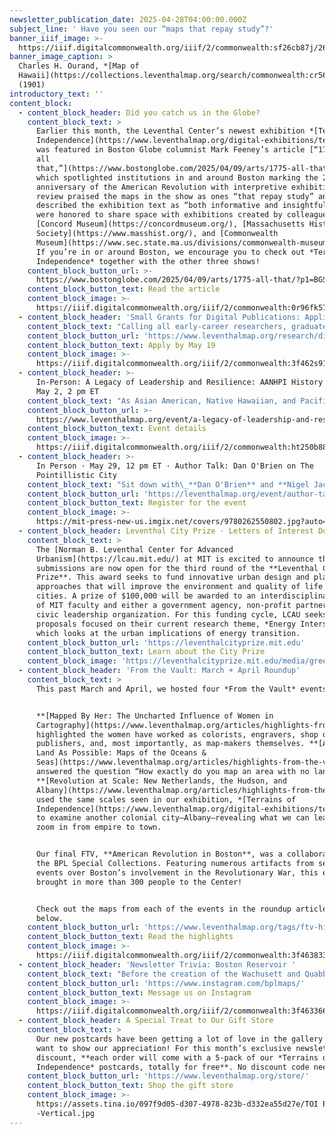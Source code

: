 ```yaml
---
newsletter_publication_date: 2025-04-28T04:00:00.000Z
subject_line: ' Have you seen our “maps that repay study”?'
banner_iiif_image: >-
  https://iiif.digitalcommonwealth.org/iiif/2/commonwealth:sf26cb87j/265,1832,2341,1240/,1200/0/default.jpg
banner_image_caption: >
  Charles H. Ourand, *[Map of
  Hawaii](https://collections.leventhalmap.org/search/commonwealth:cr56r708p)*
  (1901)
introductory_text: ''
content_block:
  - content_block_header: Did you catch us in the Globe?
    content_block_text: >
      Earlier this month, the Leventhal Center’s newest exhibition *[Terrains of
      Independence](https://www.leventhalmap.org/digital-exhibitions/terrains-of-independence/)*
      was featured in Boston Globe columnist Mark Feeney’s article [“1775 and
      all
      that,”](https://www.bostonglobe.com/2025/04/09/arts/1775-all-that/?p1=BGSearch_Overlay_Results)
      which spotlighted institutions in and around Boston marking the 250th
      anniversary of the American Revolution with interpretive exhibitions. His
      review praised the maps in the show as ones “that repay study” and
      described the exhibition text as “both informative and insightful.” We
      were honored to share space with exhibitions created by colleagues at the
      [Concord Museum](https://concordmuseum.org/), [Massachusetts Historical
      Society](https://www.masshist.org/), and [Commonwealth
      Museum](https://www.sec.state.ma.us/divisions/commonwealth-museum/commonwealth-museum.htm).
      If you’re in or around Boston, we encourage you to check out *Terrains of
      Independence* together with the other three shows!
    content_block_button_url: >-
      https://www.bostonglobe.com/2025/04/09/arts/1775-all-that/?p1=BGSearch_Overlay_Results
    content_block_button_text: Read the article
    content_block_image: >-
      https://iiif.digitalcommonwealth.org/iiif/2/commonwealth:0r96fk575/207,166,5114,4453/1200,/0/default.jpg
  - content_block_header: 'Small Grants for Digital Publications: Applications Due May 19'
    content_block_text: "Calling all early-career researchers, graduate students, and scholars! The deadline for our\_**Small Grants Fund for Early Career Digital Publications**\_is **May 19** for grant awards in the 2025–2026 academic year. The Small Grants program supports early career scholars through the process of producing a publication for general audiences in a digital format. The program is designed to catalyze creative projects which utilize a digital medium to present scholarly work through engaging, accessible, and experimental communicative modalities. Read about a past cohort of Small Grant awardees [here](https://www.leventhalmap.org/articles/small-grants-2024/).\n"
    content_block_button_url: 'https://www.leventhalmap.org/research/digital-publication-small-grants/'
    content_block_button_text: Apply by May 19
    content_block_image: >-
      https://iiif.digitalcommonwealth.org/iiif/2/commonwealth:3f462s91s/5482,2136,3520,4750/1200,/0/default.jpg
  - content_block_header: >-
      In-Person: A Legacy of Leadership and Resilience: AANHPI History Month ·
      May 2, 2 pm ET
    content_block_text: "As Asian American, Native Hawaiian, and Pacific Islander (AANHPI) Heritage Month begins, this\_From The Vault\_will examine the ways maps can support and inform Asian, Native Hawaiian, and Pacific Islander history across the globe and examine what it means for a map to be truly representative of any particular place and its people.\n\nThis free showing will be hosted **Friday, May 2** in the Leventhal Map & Education Center with a staff member available to answer questions. Drop in any time between 2:00 pm - 4:00 pm. No reservation is required!\n"
    content_block_button_url: >-
      https://www.leventhalmap.org/event/a-legacy-of-leadership-and-resilience-aanhpi-history-month-from-the-vault-collections-showing/
    content_block_button_text: Event details
    content_block_image: >-
      https://iiif.digitalcommonwealth.org/iiif/2/commonwealth:ht250b888/2886,243,4150,7154/,1600/0/default.jpg
  - content_block_header: >-
      In Person · May 29, 12 pm ET · Author Talk: Dan O'Brien on The
      Pointillistic City
    content_block_text: "Sit down with\_**Dan O'Brien** and **Nigel Jacob** for a conversation on O'Brien’s newly-released book,\_*[The Pointillistic City](https://mitpress.mit.edu/9780262550802/the-pointillistic-city/)*. This talk is\_free, open to the public, and will be held in person at the\_Central Library in Copley Square. **Lunch will be served and registration is required to attend.**\n\nDr.\_Dan\_O’Brien\_is Professor of Public Policy and Urban Affairs and Criminology\_and Criminal Justice at Northeastern University and Director of the Boston Area Research Initiative (BARI). His research focuses on equity in urban neighborhoods, including crime, environmental justice, and more. His three books,\_including The Pointillistic City, demonstrate the value of integrating data-driven science with community-oriented policy and practice.\n"
    content_block_button_url: 'https://leventhalmap.org/event/author-talk-dan-obrien-pointillistic-city/'
    content_block_button_text: Register for the event
    content_block_image: >-
      https://mit-press-new-us.imgix.net/covers/9780262550802.jpg?auto=format&w=298
  - content_block_header: Leventhal City Prize · Letters of Interest Due May 23
    content_block_text: >
      The [Norman B. Leventhal Center for Advanced
      Urbanism](https://lcau.mit.edu/) at MIT is excited to announce that
      submissions are now open for the third round of the **Leventhal City
      Prize**. This award seeks to fund innovative urban design and planning
      approaches that will improve the environment and quality of life in
      cities. A prize of $100,000 will be awarded to an interdisciplinary team
      of MIT faculty and either a government agency, non-profit partner, or
      civic leadership organization. For this funding cycle, LCAU seeks
      proposals focused on their current research theme, *Energy Intersections*,
      which looks at the urban implications of energy transition.
    content_block_button_url: 'https://leventhalcityprize.mit.edu'
    content_block_button_text: Learn about the City Prize
    content_block_image: 'https://leventhalcityprize.mit.edu/media/greenway.jpg'
  - content_block_header: 'From the Vault: March + April Roundup'
    content_block_text: >
      This past March and April, we hosted four *From the Vault* events.


      **[Mapped By Her: The Uncharted Influence of Women in
      Cartography](https://www.leventhalmap.org/articles/highlights-from-the-vault-mapped-by-her/)**
      highlighted the women have worked as colorists, engravers, shop owners,
      publishers, and, most importantly, as map-makers themselves. **[As Little
      Land As Possible: Maps of the Oceans &
      Seas](https://www.leventhalmap.org/articles/highlights-from-the-vault-as-little-land-as-possible-maps-of-the-oceans-seas/)**
      answered the question “How exactly do you map an area with no land?”
      **[Revolution at Scale: New Netherlands, the Hudson, and
      Albany](https://www.leventhalmap.org/articles/highlights-from-the-vault-revolution-at-scale-new-netherlands-the-hudson-and-albany/)**
      used the same scales seen in our exhibition, *[Terrains of
      Independence](https://www.leventhalmap.org/digital-exhibitions/terrains-of-independence/)*,
      to examine another colonial city—Albany—revealing what we can learn as we
      zoom in from empire to town.


      Our final FTV, **American Revolution in Boston**, was a collaboration with
      the BPL Special Collections. Featuring numerous artifacts from several
      events over Boston’s involvement in the Revolutionary War, this event
      brought in more than 300 people to the Center!


      Check out the maps from each of the events in the roundup articles linked
      below.
    content_block_button_url: 'https://www.leventhalmap.org/tags/ftv-highlights/'
    content_block_button_text: Read the highlights
    content_block_image: >-
      https://iiif.digitalcommonwealth.org/iiif/2/commonwealth:3f463833z/2838,675,4583,7783/,1600/0/default.jpg
  - content_block_header: 'Newsletter Trivia: Boston Reservoir '
    content_block_text: "Before the creation of the Wachusett and Quabbin Reservoirs, which now supply drinking water to much of eastern Massachusetts, Boston had a reservoir that operated from 1849 to 1876 and supplied 2.6 million gallons of water to residents, before it was later replaced by the expansion of an important government building. In which historic neighborhood was this reservoir located?\n\n* The West End\n* Dorchester Heights\n* Beacon Hill\n* Back Bay\n\nThe answer to last newsletter’s question about what was the name of the town Paul Revere rode through before it became “Arlington” in 1867 was **Menotomy**.\n\nCorrect answers will be included in a random draw—the winner will receive the next three\_[Map of the Month club](https://www.leventhalmap.org/donate/map-of-the-month/)\_postcards for free.\_***Congratulations to our last winner, Gretchen!*** In order to enter, make sure you follow us on [Bluesky](https://bsky.app/profile/bplmaps.bsky.social),\_[Instagram](https://www.instagram.com/bplmaps/)\_or\_[Facebook](https://www.facebook.com/bplmaps)\_and direct message or email us the answer to the following question. We’ll accept answers until **May 5 at 9 am ET**.\n"
    content_block_button_url: 'https://www.instagram.com/bplmaps/'
    content_block_button_text: Message us on Instagram
    content_block_image: >-
      https://iiif.digitalcommonwealth.org/iiif/2/commonwealth:3f463366g/2206,62,6637,7499/,1600/0/default.jpg
  - content_block_header: A Special Treat to Our Gift Store
    content_block_text: >
      Our new postcards have been getting a lot of love in the gallery and we
      want to show our appreciation! For this month’s exclusive newsletter
      discount, **each order will come with a 5-pack of our *Terrains of
      Independence* postcards, totally for free**. No discount code needed.
    content_block_button_url: 'https://www.leventhalmap.org/store/'
    content_block_button_text: Shop the gift store
    content_block_image: >-
      https://assets.tina.io/097f9d05-d307-4978-823b-d332ea55d27e/TOI Postcards
      -Vertical.jpg
---
```


